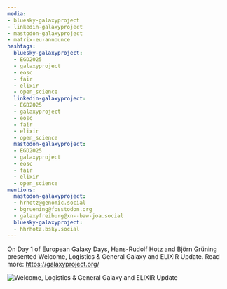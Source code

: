 ```yaml
---
media:
- bluesky-galaxyproject
- linkedin-galaxyproject
- mastodon-galaxyproject
- matrix-eu-announce
hashtags:
  bluesky-galaxyproject:
  - EGD2025
  - galaxyproject
  - eosc
  - fair
  - elixir
  - open_science
  linkedin-galaxyproject:
  - EGD2025
  - galaxyproject
  - eosc
  - fair
  - elixir
  - open_science
  mastodon-galaxyproject:
  - EGD2025
  - galaxyproject
  - eosc
  - fair
  - elixir
  - open_science
mentions:
  mastodon-galaxyproject:
  - hrhotz@genomic.social
  - bgruening@fosstodon.org
  - galaxyfreiburg@xn--baw-joa.social
  bluesky-galaxyproject:
  - hhrhotz.bsky.social
---
```


On Day 1 of European Galaxy Days, Hans-Rudolf Hotz and Björn Grüning presented Welcome, Logistics & General Galaxy and ELIXIR Update.
Read more: https://galaxyproject.org/

![Welcome, Logistics & General Galaxy and ELIXIR Update](https://github.com/user-attachments/assets/7f430ac7-eb85-425a-993d-3de0adec9537)